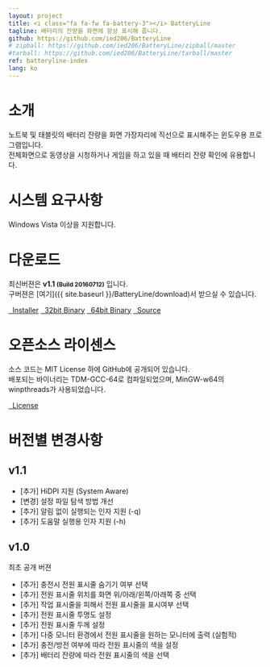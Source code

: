 ```yaml
---
layout: project
title: <i class="fa fa-fw fa-battery-3"></i> BatteryLine
tagline: 배터리의 잔량을 화면에 항상 표시해 줍니다.
github: https://github.com/ied206/BatteryLine
# zipball: https://github.com/ied206/BatteryLine/zipball/master
#tarball: https://github.com/ied206/BatteryLine/tarball/master
ref: batteryline-index
lang: ko
---
```


# <i class="fa fa-fw fa-commenting"></i> 소개
노트북 및 태블릿의 배터리 잔량을 화면 가장자리에 직선으로 표시해주는 윈도우용 프로그램입니다.  
전체화면으로 동영상을 시청하거나 게임을 하고 있을 때 배터리 잔량 확인에 유용합니다.  

# <i class="fa fa-fw fa-check"></i> 시스템 요구사항
Windows Vista 이상을 지원합니다.

# <i class="fa fa-fw fa-cloud"></i> 다운로드
최신버젼은 **v1.1 <small>(Build 20160712)</small>** 입니다.  
구버젼은 [여기]({{ site.baseurl }}/BatteryLine/download)서 받으실 수 있습니다.

<a href="{{ site.baseurl }}/BatteryLine/release/v1.1/BatteryLine-v1.1-Installer.exe" class="btn-dark"><i class="fa fa-fw fa-archive"></i>&nbsp;&nbsp;Installer</a>
<a href="{{ site.baseurl }}/BatteryLine/release/v1.1/BatteryLine-v1.1-x86.zip" class="btn-dark"><i class="fa fa-fw fa-tasks"></i>&nbsp;&nbsp;32bit Binary</a>
<a href="{{ site.baseurl }}/BatteryLine/release/v1.1/BatteryLine-v1.1-x64.zip" class="btn-dark"><i class="fa fa-fw fa-tasks"></i>&nbsp;&nbsp;64bit Binary</a>
<a href="{{ site.baseurl }}/BatteryLine/release/v1.1/BatteryLine-v1.1-src.zip" class="btn-dark"><i class="fa fa-fw fa-gears"></i>&nbsp;&nbsp;Source</a>

# <i class="fa fa-fw fa-book"></i> 오픈소스 라이센스
소스 코드는 MIT License 하에 GitHub에 공개되어 있습니다.  
배포되는 바이너리는 TDM-GCC-64로 컴파일되었으며, MinGW-w64의 winpthreads가 사용되었습니다.  

<a href="https://github.com/ied206/BatteryLine/blob/master/LICENSE" class="btn-dark"><i class="fa fa-fw fa-book"></i>&nbsp;&nbsp;License</a>

# <i class="fa fa-fw fa-file-text"></i> 버전별 변경사항

## v1.1
- [추가] HiDPI 지원 (System Aware)
- [변경] 설정 파일 탐색 방법 개선
- [추가] 알림 없이 실행되는 인자 지원 (-q)
- [추가] 도움말 실행용 인자 지원 (-h)

## v1.0
최초 공개 버젼

- [추가] 충전시 전원 표시줄 숨기기 여부 선택
- [추가] 전원 표시줄 위치를 화면 위/아래/왼쪽/아래쪽 중 선택
- [추가] 작업 표시줄을 피해서 전원 표시줄을 표시여부 선택
- [추가] 전원 표시줄 투명도 설정
- [추가] 전원 표시줄 두께 설정
- [추가] 다중 모니터 환경에서 전원 표시줄을 원하는 모니터에 출력 (실험적)
- [추가] 충전/방전 여부에 따라 전원 표시줄의 색을 설정
- [추가] 배터리 잔량에 따라 전원 표시줄의 색을 선택
